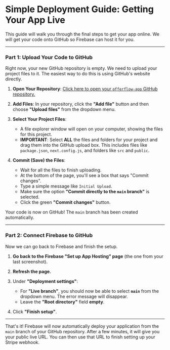 
# Simple Deployment Guide: Getting Your App Live

This guide will walk you through the final steps to get your app online. We will get your code onto GitHub so Firebase can host it for you.

---

### **Part 1: Upload Your Code to GitHub**

Right now, your new GitHub repository is empty. We need to upload your project files to it. The easiest way to do this is using GitHub's website directly.

1.  **Open Your Repository**: [Click here to open your `offerflow-app` GitHub repository.](https://github.com/OfferFlowApp/offerflow-app)

2.  **Add Files**: In your repository, click the **"Add file"** button and then choose **"Upload files"** from the dropdown menu.

    

3.  **Select Your Project Files**:
    *   A file explorer window will open on your computer, showing the files for this project.
    *   **IMPORTANT**: Select **ALL** the files and folders for your project and drag them into the GitHub upload box. This includes files like `package.json`, `next.config.js`, and folders like `src` and `public`.

4.  **Commit (Save) the Files**:
    *   Wait for all the files to finish uploading.
    *   At the bottom of the page, you'll see a box that says "Commit changes".
    *   Type a simple message like `Initial Upload`.
    *   Make sure the option **"Commit directly to the `main` branch"** is selected.
    *   Click the green **"Commit changes"** button.

    

Your code is now on GitHub! The `main` branch has been created automatically.

---

### **Part 2: Connect Firebase to GitHub**

Now we can go back to Firebase and finish the setup.

1.  **Go back to the Firebase "Set up App Hosting" page** (the one from your last screenshot).

2.  **Refresh the page.**

3.  Under **"Deployment settings"**:
    *   For **"Live branch"**, you should now be able to select **`main`** from the dropdown menu. The error message will disappear.
    *   Leave the **"Root directory"** field **empty**.

4.  Click **"Finish setup"**.

---

That's it! Firebase will now automatically deploy your application from the `main` branch of your GitHub repository. After a few minutes, it will give you your public live URL. You can then use that URL to finish setting up your Stripe webhook.
